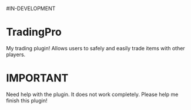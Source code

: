 #IN-DEVELOPMENT
# TradingPro
My trading plugin! Allows users to safely and easily trade items with other players. 
# IMPORTANT
Need help with the plugin. It does not work completely. Please help me finish this plugin!
